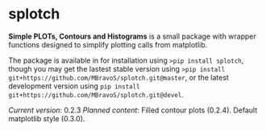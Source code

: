 # splotch
**Simple PLOTs, Contours and Histograms** is a small package with wrapper functions designed to simplify plotting calls from matplotlib.

The package is available in for installation using `>pip install splotch`, though you may get the lastest stable version using `>pip install git+https://github.com/MBravoS/splotch.git@master`, or the latest development version using `pip install git+https://github.com/MBravoS/splotch.git@devel`.

*Current version*: 0.2.3
*Planned content*: Filled contour plots (0.2.4). Default matplotlib style (0.3.0).
